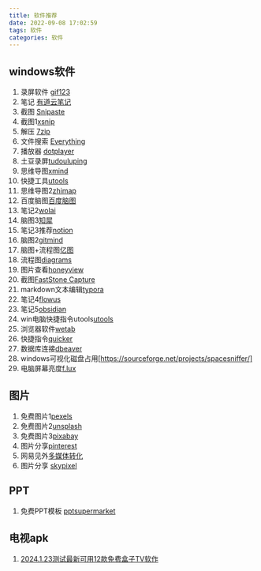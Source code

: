 ```yaml
---
title: 软件推荐
date: 2022-09-08 17:02:59
tags: 软件
categories: 软件
---
```


## windows软件

1. 录屏软件 [gif123](https://gif123.aardio.com/)
2. 笔记 [有道云笔记](https://note.youdao.com/)
3. 截图 [Snipaste](https://zh.snipaste.com/)
4. 截图1[xsnip](http://xsnip.cn/)
4. 解压 [7zip](https://www.7-zip.org/)
5. 文件搜索 [Everything](https://www.voidtools.com/zh-cn/)
6. 播放器 [dotplayer](https://potplayer.daum.net/)	
7. 土豆录屏[tudouluping](http://www.tudouluping.com/)
8. 思维导图[xmind](https://xmind.cn/)
9. 快捷工具[utools](https://www.u.tools/)
10. 思维导图2[zhimap](https://zhimap.com/home)
11. 百度脑图[百度脑图](https://naotu.baidu.com/)
12. 笔记2[wolai](https://www.wolai.com/)
13. 脑图3[知犀](https://www.zhixi.com/)
14. 笔记3推荐[notion](https://www.notion.so/)
15. 脑图2[gitmind](https://gitmind.cn/)
16. 脑图+流程图[亿图](https://www.edrawmax.cn/)
17. 流程图[diagrams](https://www.diagrams.net/)
18. 图片查看[honeyview](https://www.bandisoft.com/)
19. 截图[FastStone Capture](https://www.faststone.org/)
20. markdown文本编辑[typora](https://typoraio.cn/)
21. 笔记4[flowus](https://flowus.cn/)
22. 笔记5[obsidian](https://obsidian.md/)
23. win电脑快捷指令utools[utools](https://u.tools/)
24. 浏览器软件[wetab](https://chrome.google.com/webstore/detail/wetab-%E5%85%8D%E8%B4%B9chatgpt%E6%96%B0%E6%A0%87%E7%AD%BE%E9%A1%B5/aikflfpejipbpjdlfabpgclhblkpaafo?hl=zh-CN)
25. 快捷指令[quicker](https://getquicker.net/)
26. 数据库连接[dbeaver](https://dbeaver.io/)
27. windows可视化磁盘占用[https://sourceforge.net/projects/spacesniffer/]
28. 电脑屏幕亮度[f.lux](https://justgetflux.com/)




## 图片
1. 免费图片1[pexels](https://www.pexels.com/)
2. 免费图片2[unsplash](https://unsplash.com/)
3. 免费图片3[pixabay](https://pixabay.com/)
4. 图片分享[pinterest](https://www.pinterest.com/)
5. 网易见外[多媒体转化](https://jianwai.youdao.com/)
6. 图片分享 [skypixel](https://www.skypixel.com/)

## PPT
1. 免费PPT模板 [pptsupermarket](https://www.pptsupermarket.com/)


## 电视apk
1. [2024.1.23测试最新可用12款免费盒子TV软作](https://pan.quark.cn/s/4a9ab9244911#/list/share)


